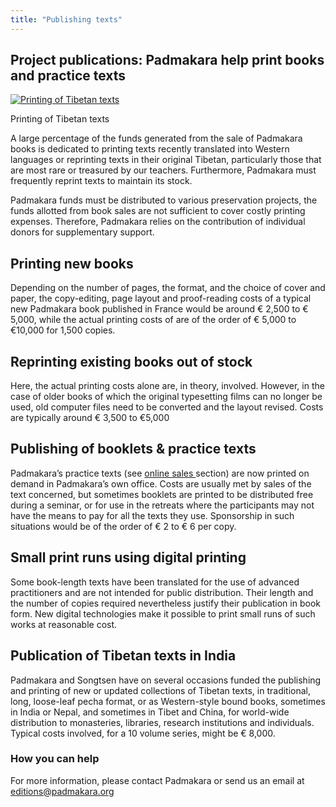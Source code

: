 ```yaml
---
title: "Publishing texts"
---
```


##  Project publications: Padmakara help print books and practice texts 

[ ![Printing of Tibetan texts](/images/img_impression-150x150.jpg) ](/images/img_impression.jpg)

Printing of Tibetan texts 

A large percentage of the funds generated from the sale of Padmakara books is dedicated to printing texts recently translated into Western languages or reprinting texts in their original Tibetan, particularly those that are most rare or treasured by our teachers. Furthermore, Padmakara must frequently reprint texts to maintain its stock. 

Padmakara funds must be distributed to various preservation projects, the funds allotted from book sales are not sufficient to cover costly printing expenses. Therefore, Padmakara relies on the contribution of individual donors for supplementary support. 

##  Printing new books 

Depending on the number of pages, the format, and the choice of cover and paper, the copy-editing, page layout and proof-reading costs of a typical new Padmakara book published in France would be around € 2,500 to € 5,000, while the actual printing costs of are of the order of € 5,000 to €10,000 for 1,500 copies. 

##  Reprinting existing books out of stock 

Here, the actual printing costs alone are, in theory, involved. However, in the case of older books of which the original typesetting films can no longer be used, old computer files need to be converted and the layout revised. Costs are typically around € 3,500 to €5,000 

##  Publishing of booklets & practice texts 

Padmakara’s practice texts (see [ online sales ](http://www.padmakara.com/) section) are now printed on demand in Padmakara’s own office. Costs are usually met by sales of the text concerned, but sometimes booklets are printed to be distributed free during a seminar, or for use in the retreats where the participants may not have the means to pay for all the texts they use. Sponsorship in such situations would be of the order of € 2 to € 6 per copy. 

##  Small print runs using digital printing 

Some book-length texts have been translated for the use of advanced practitioners and are not intended for public distribution. Their length and the number of copies required nevertheless justify their publication in book form. New digital technologies make it possible to print small runs of such works at reasonable cost. 

##  Publication of Tibetan texts in India 

Padmakara and Songtsen have on several occasions funded the publishing and printing of new or updated collections of Tibetan texts, in traditional, long, loose-leaf pecha format, or as Western-style bound books, sometimes in India or Nepal, and sometimes in Tibet and China, for world-wide distribution to monasteries, libraries, research institutions and individuals. Typical costs involved, for a 10 volume series, might be € 8,000. 

###  How you can help 

For more information, please contact Padmakara or send us an email at [ editions@padmakara.org ](mailto:editions@padmakara.org)

